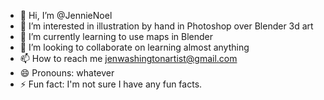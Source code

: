 - 👋 Hi, I’m @JennieNoel
- 👀 I’m interested in illustration by hand in Photoshop over Blender 3d art
- 🌱 I’m currently learning to use maps in Blender
- 💞️ I’m looking to collaborate on  learning almost anything
- 📫 How to reach me jenwashingtonartist@gmail.com
- 😄 Pronouns: whatever
- ⚡ Fun fact: I'm not sure I have any fun facts.
<!---
JennieNoel/JennieNoel is a ✨ special ✨ repository because its `README.md` (this file) appears on your GitHub profile.
You can click the Preview link to take a look at your changes.
--->
